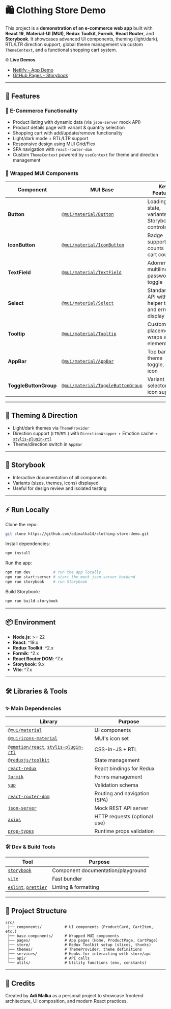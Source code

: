 # 🛍 **Clothing Store Demo**

This project is a **demonstration of an e-commerce web app** built with **React 19**, **Material-UI (MUI)**, **Redux Toolkit**, **Formik**, **React Router**, and **Storybook**.
It showcases advanced UI components, theming (light/dark), RTL/LTR direction support, global theme management via custom `ThemeContext`, and a functional shopping cart system.

🌐 **Live Demos**

* [Netlify - App Demo](https://clothing-store-demo.netlify.app/) <!-- Update with your link -->
* [GitHub Pages - Storybook](https://adimalka14.github.io/clothing-store-demo) <!-- Update with your link -->

---

## 🚀 **Features**

### 🛒 E-Commerce Functionality

* Product listing with dynamic data (via `json-server` mock API)
* Product details page with variant & quantity selection
* Shopping cart with add/update/remove functionality
* Light/dark mode + RTL/LTR support
* Responsive design using MUI Grid/Flex
* SPA navigation with `react-router-dom`
* Custom `ThemeContext` powered by `useContext` for theme and direction management

### 🧩 **Wrapped MUI Components**

| Component             | MUI Base                                                                              | Key Features                                        |
| --------------------- | ------------------------------------------------------------------------------------- | --------------------------------------------------- |
| **Button**            | [`@mui/material/Button`](https://mui.com/material-ui/react-button/)                   | Loading state, variants, Storybook controls         |
| **IconButton**        | [`@mui/material/IconButton`](https://mui.com/material-ui/react-button/)               | Badge support for counts (e.g. cart count)          |
| **TextField**         | [`@mui/material/TextField`](https://mui.com/material-ui/react-text-field/)            | Adornments, multiline, password toggle              |
| **Select**            | [`@mui/material/Select`](https://mui.com/material-ui/react-select/)                   | Standardized API with helper text and error display |
| **Tooltip**           | [`@mui/material/Tooltip`](https://mui.com/material-ui/react-tooltip/)                 | Custom placements, wraps any element                |
| **AppBar**            | [`@mui/material/AppBar`](https://mui.com/material-ui/react-app-bar/)                  | Top bar with theme toggle, cart icon                |
| **ToggleButtonGroup** | [`@mui/material/ToggleButtonGroup`](https://mui.com/material-ui/react-toggle-button/) | Variant selector with icon support                  |

---

## 🎨 **Theming & Direction**

* Light/dark themes via `ThemeProvider`
* Direction support (`LTR`/`RTL`) with `DirectionWrapper` + Emotion cache + [`stylis-plugin-rtl`](https://github.com/Emotion-js/rtl)
* Theme/direction switch in `AppBar`

---

## 📖 **Storybook**

* Interactive documentation of all components
* Variants (sizes, themes, icons) displayed
* Useful for design review and isolated testing

---

## ⚡ **Run Locally**

Clone the repo:

```bash
git clone https://github.com/adimalka14/clothing-store-demo.git
```

Install dependencies:

```bash
npm install
```

Run the app:

```bash
npm run dev          # run the app locally
npm run start:server # start the mock json-server backend
npm run storybook    # run Storybook
```

Build Storybook:

```bash
npm run build-storybook
```

---

## 📦 **Environment**

* **Node.js**: >= 22
* **React**: ^19.x
* **Redux Toolkit**: ^2.x
* **Formik**: ^2.x
* **React Router DOM**: ^7.x
* **Storybook**: 9.x
* **Vite**: ^7.x

---

## 🛠 **Libraries & Tools**

### ✨ Main Dependencies

| Library                                                                                               | Purpose                      |
| ----------------------------------------------------------------------------------------------------- | ---------------------------- |
| [`@mui/material`](https://mui.com/)                                                                   | UI components                |
| [`@mui/icons-material`](https://mui.com/material-ui/material-icons/)                                  | MUI's icon set               |
| [`@emotion/react`](https://emotion.sh/docs/introduction`), [`stylis-plugin-rtl`](https://emotion.sh/) | CSS-in-JS + RTL              |
| [`@reduxjs/toolkit`](https://redux-toolkit.js.org/)                                                   | State management             |
| [`react-redux`](https://react-redux.js.org/)                                                          | React bindings for Redux     |
| [`formik`](https://formik.org/)                                                                       | Forms management             |
| [`yup`](https://github.com/jquense/yup)                                                               | Validation schema            |
| [`react-router-dom`](https://reactrouter.com/)                                                        | Routing and navigation (SPA) |
| [`json-server`](https://github.com/typicode/json-server)                                              | Mock REST API server         |
| [`axios`](https://axios-http.com/)                                                                    | HTTP requests (optional use) |
| [`prop-types`](https://www.npmjs.com/package/prop-types)                                              | Runtime props validation     |

### 🛠 Dev & Build Tools

| Tool                                                                | Purpose                            |
| ------------------------------------------------------------------- | ---------------------------------- |
| [`storybook`](https://storybook.js.org/)                            | Component documentation/playground |
| [`vite`](https://vitejs.dev/)                                       | Fast bundler                       |
| [`eslint`](https://eslint.org/), [`prettier`](https://prettier.io/) | Linting & formatting               |

---

## 📁 **Project Structure**

```
src/
 ├── components/          # UI components (ProductCard, CartItem, etc.)
 ├── base-components/     # Wrapped MUI components
 ├── pages/               # App pages (Home, ProductPage, CartPage)
 ├── store/               # Redux Toolkit setup (slices, thunks)
 ├── themes/              # ThemeProvider, theme definitions
 ├── services/            # Hooks for interacting with store/api
 ├── api/                 # API calls
 └── utils/               # Utility functions (env, constants)
```

---

## 🙌 **Credits**

Created by **Adi Malka** as a personal project to showcase frontend architecture, UI composition, and modern React practices.
